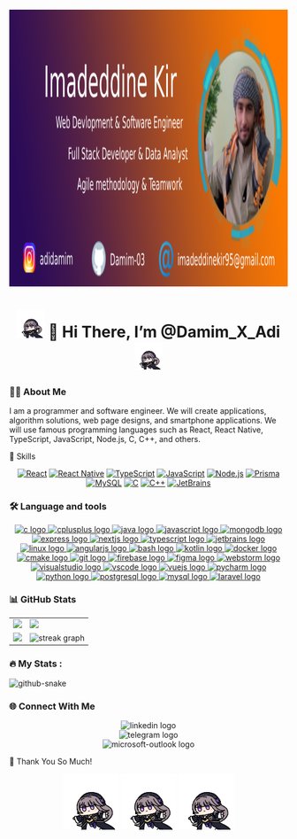 <br clear="both">

<div align="center">
  <img height="500" src="https://raw.githubusercontent.com/Damim-03/Damim-03/main/New Project.png"  />
</div>


<h1 align="center"> 
  <img src="https://raw.githubusercontent.com/Damim-03/Damim-03/main/star-rail-kuru.gif" width="10%"> 
  👋 Hi There, I’m @Damim_X_Adi <img src="https://raw.githubusercontent.com/Damim-03/Damim-03/main/star-rail-kuru.gif" width="10%">
</h1>

<h3 align="left">👩‍💻  About Me</h3>

<p align="left">I am a programmer and software engineer. We will create applications, algorithm solutions, web page designs, and smartphone applications. We will use famous programming languages such as React, React Native, TypeScript, JavaScript, Node.js, C, C++, and others.</p>



🚀 Skills
<p align="center"> 
    <!-- Frontend --> 
         <a href="https://react.dev/" target="_blank"> <img src="https://img.shields.io/badge/React-61DAFB?style=for-the-badge&logo=react&logoColor=black" alt="React"/></a> 
         <a href="https://reactnative.dev/" target="_blank"> <img src="https://img.shields.io/badge/React_Native-61DAFB?style=for-the-badge&logo=react&logoColor=black" alt="React Native"/></a> 
         <a href="https://www.typescriptlang.org/" target="_blank"> <img src="https://img.shields.io/badge/TypeScript-3178C6?style=for-the-badge&logo=typescript&logoColor=white" alt="TypeScript"/></a> 
         <a href="https://developer.mozilla.org/en-US/docs/Web/JavaScript" target="_blank"> <img src="https://img.shields.io/badge/JavaScript-F7DF1E?style=for-the-badge&logo=javascript&logoColor=black" 
                alt="JavaScript"/></a> 
    <!-- Backend & DB --> 
         <a href="https://nodejs.org/" target="_blank"> <img src="https://img.shields.io/badge/Node.js-339933?style=for-the-badge&logo=node.js&logoColor=white" alt="Node.js"/></a> 
         <a href="https://www.prisma.io/" target="_blank"> <img src="https://img.shields.io/badge/Prisma-2D3748?style=for-the-badge&logo=prisma&logoColor=white" alt="Prisma"/></a> 
         <a href="https://www.mysql.com/" target="_blank"> <img src="https://img.shields.io/badge/MySQL-4479A1?style=for-the-badge&logo=mysql&logoColor=white" alt="MySQL"/></a> 
    <!-- Languages --> 
         <a href="https://en.wikipedia.org/wiki/C_(programming_language)" target="_blank"> <img src="https://img.shields.io/badge/C-00599C?style=for-the-badge&logo=c&logoColor=white" alt="C"/></a> 
         <a href="https://isocpp.org/" target="_blank"> <img src="https://img.shields.io/badge/C++-00599C?style=for-the-badge&logo=c%2B%2B&logoColor=white" alt="C++"/></a> 
    <!-- Tools --> 
         <a href="https://www.jetbrains.com/" target="_blank"> <img src="https://img.shields.io/badge/JetBrains_IDE-000000?style=for-the-badge&logo=jetbrains&logoColor=white" alt="JetBrains"/></a> 
</p>



<h3 align="left">🛠 Language and tools</h3>


<div align="center">

  <a href="https://en.wikipedia.org/wiki/C_(programming_language)" target="_blank">
    <img src="https://cdn.jsdelivr.net/gh/devicons/devicon/icons/c/c-original.svg" height="40" alt="c logo" />
  </a>

  <a href="https://isocpp.org/" target="_blank">
    <img src="https://cdn.jsdelivr.net/gh/devicons/devicon/icons/cplusplus/cplusplus-original.svg" height="40" alt="cplusplus logo" />
  </a>

  <a href="https://www.java.com/" target="_blank">
    <img src="https://cdn.jsdelivr.net/gh/devicons/devicon/icons/java/java-original.svg" height="40" alt="java logo" />
  </a>

  <a href="https://developer.mozilla.org/en-US/docs/Web/JavaScript" target="_blank">
    <img src="https://cdn.jsdelivr.net/gh/devicons/devicon/icons/javascript/javascript-original.svg" height="40" alt="javascript logo" />
  </a>

  <a href="https://www.mongodb.com/" target="_blank">
    <img src="https://cdn.jsdelivr.net/gh/devicons/devicon/icons/mongodb/mongodb-original.svg" height="40" alt="mongodb logo" />
  </a>

  <a href="https://expressjs.com/" target="_blank">
    <img src="https://cdn.jsdelivr.net/gh/devicons/devicon/icons/express/express-original.svg" height="40" alt="express logo" />
  </a>

  <a href="https://nextjs.org/" target="_blank">
    <img src="https://cdn.jsdelivr.net/gh/devicons/devicon/icons/nextjs/nextjs-original.svg" height="40" alt="nextjs logo" />
  </a>

  <a href="https://www.typescriptlang.org/" target="_blank">
    <img src="https://cdn.jsdelivr.net/gh/devicons/devicon/icons/typescript/typescript-original.svg" height="40" alt="typescript logo" />
  </a>

  <a href="https://www.jetbrains.com/" target="_blank">
    <img src="https://cdn.jsdelivr.net/gh/devicons/devicon/icons/jetbrains/jetbrains-original.svg" height="40" alt="jetbrains logo" />
  </a>

  <a href="https://www.linux.org/" target="_blank">
    <img src="https://cdn.jsdelivr.net/gh/devicons/devicon/icons/linux/linux-original.svg" height="40" alt="linux logo" />
  </a>

  <a href="https://angular.io/" target="_blank">
    <img src="https://cdn.jsdelivr.net/gh/devicons/devicon/icons/angularjs/angularjs-original.svg" height="40" alt="angularjs logo" />
  </a>

  <a href="https://www.gnu.org/software/bash/" target="_blank">
    <img src="https://cdn.jsdelivr.net/gh/devicons/devicon/icons/bash/bash-original.svg" height="40" alt="bash logo" />
  </a>

  <a href="https://kotlinlang.org/" target="_blank">
    <img src="https://cdn.jsdelivr.net/gh/devicons/devicon/icons/kotlin/kotlin-original.svg" height="40" alt="kotlin logo" />
  </a>

  <a href="https://www.docker.com/" target="_blank">
    <img src="https://cdn.jsdelivr.net/gh/devicons/devicon/icons/docker/docker-original.svg" height="40" alt="docker logo" />
  </a>

  <a href="https://cmake.org/" target="_blank">
    <img src="https://cdn.jsdelivr.net/gh/devicons/devicon/icons/cmake/cmake-original.svg" height="40" alt="cmake logo" />
  </a>

  <a href="https://git-scm.com/" target="_blank">
    <img src="https://cdn.jsdelivr.net/gh/devicons/devicon/icons/git/git-original.svg" height="40" alt="git logo" />
  </a>

  <a href="https://firebase.google.com/" target="_blank">
    <img src="https://cdn.jsdelivr.net/gh/devicons/devicon/icons/firebase/firebase-plain.svg" height="40" alt="firebase logo" />
  </a>

  <a href="https://www.figma.com/" target="_blank">
    <img src="https://cdn.jsdelivr.net/gh/devicons/devicon/icons/figma/figma-original.svg" height="40" alt="figma logo" />
  </a>

  <a href="https://www.jetbrains.com/webstorm/" target="_blank">
    <img src="https://cdn.jsdelivr.net/gh/devicons/devicon/icons/webstorm/webstorm-original.svg" height="40" alt="webstorm logo" />
  </a>

  <a href="https://visualstudio.microsoft.com/" target="_blank">
    <img src="https://cdn.jsdelivr.net/gh/devicons/devicon/icons/visualstudio/visualstudio-plain.svg" height="40" alt="visualstudio logo" />
  </a>

  <a href="https://code.visualstudio.com/" target="_blank">
    <img src="https://cdn.jsdelivr.net/gh/devicons/devicon/icons/vscode/vscode-original.svg" height="40" alt="vscode logo" />
  </a>

  <a href="https://vuejs.org/" target="_blank">
    <img src="https://cdn.jsdelivr.net/gh/devicons/devicon/icons/vuejs/vuejs-original.svg" height="40" alt="vuejs logo" />
  </a>

  <a href="https://www.jetbrains.com/pycharm/" target="_blank">
    <img src="https://cdn.jsdelivr.net/gh/devicons/devicon/icons/pycharm/pycharm-original.svg" height="40" alt="pycharm logo" />
  </a>

  <a href="https://www.python.org/" target="_blank">
    <img src="https://cdn.jsdelivr.net/gh/devicons/devicon/icons/python/python-original.svg" height="40" alt="python logo" />
  </a>

  <a href="https://www.postgresql.org/" target="_blank">
    <img src="https://cdn.jsdelivr.net/gh/devicons/devicon/icons/postgresql/postgresql-original.svg" height="40" alt="postgresql logo" />
  </a>

  <a href="https://www.mysql.com/" target="_blank">
    <img src="https://cdn.jsdelivr.net/gh/devicons/devicon/icons/mysql/mysql-original.svg" height="40" alt="mysql logo" />
  </a>

  <a href="https://laravel.com/" target="_blank">
    <img src="https://cdn.jsdelivr.net/gh/devicons/devicon/icons/laravel/laravel-original.svg" height="40" alt="laravel logo" />
  </a>

</div>

<h3 align="left">📊 GitHub Stats</h3>

<table align="center">
  <tr>
    <td>
      <img src="https://github-readme-stats.vercel.app/api?username=Damim-03&show_icons=true&theme=radical" height="220"/>
    </td>
    <td>
      <img src="https://github-readme-stats.vercel.app/api/top-langs/?username=Damim-03&layout=compact&theme=radical" height="220"/>
    </td>
  </tr>
  <tr>
    <td>
      <img src="https://github-profile-summary-cards.vercel.app/api/cards/profile-details?username=Damim-03&theme=radical" height="220"/>
    </td>
    <td>
      <img src="https://streak-stats.demolab.com?user=Damim-03&theme=radical&hide_border=true&border_radius=5&date_format=j%20M%5B%20Y%5D" height="220" alt="streak graph" />
    </td>
  </tr>
</table>


<h3 align="left">🔥   My Stats :</h3>

<picture align="center">
  <source media="(prefers-color-scheme: dark)" srcset="https://raw.githubusercontent.com/tobiasmeyhoefer/tobiasmeyhoefer/output/github-snake-dark.svg" />
  <source media="(prefers-color-scheme: light)" srcset="https://raw.githubusercontent.com/tobiasmeyhoefer/tobiasmeyhoefer/output/github-snake.svg" />
  <img alt="github-snake" src="https://raw.githubusercontent.com/tobiasmeyhoefer/tobiasmeyhoefer/output/github-snake.svg" height="200"/>
</picture>


<h3 align="left">🌐 Connect With Me</h3>

<div align="center">
  <div align="center">
    <img src="https://raw.githubusercontent.com/maurodesouza/profile-readme-generator/master/src/assets/icons/social/linkedin/default.svg" width="52" height="40" alt="linkedin logo"  />
  </div>
  <div align="center">
    <img src="https://raw.githubusercontent.com/maurodesouza/profile-readme-generator/master/src/assets/icons/social/telegram/default.svg" width="52" height="40" alt="telegram logo"  />
  </div>
  <div align="center">
    <img src="https://raw.githubusercontent.com/maurodesouza/profile-readme-generator/master/src/assets/icons/social/microsoft-outlook/default.svg" width="52" height="40" alt="microsoft-outlook logo"  />
  </div>
</div>


<p align="left">💞️ Thank You So Much!</p>
<p align="center">
  <img src="https://raw.githubusercontent.com/Damim-03/Damim-03/main/star-rail-kuru.gif" width="20%">
  <img src="https://raw.githubusercontent.com/Damim-03/Damim-03/main/star-rail-kuru.gif" width="20%">
  <img src="https://raw.githubusercontent.com/Damim-03/Damim-03/main/star-rail-kuru.gif" width="20%">
</p>
